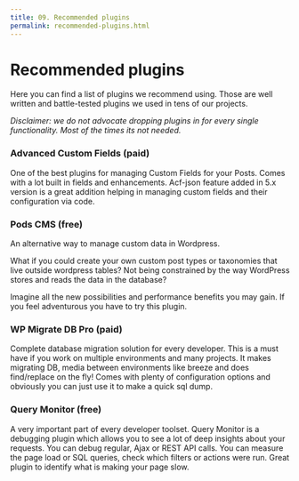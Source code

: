```yaml
---
title: 09. Recommended plugins
permalink: recommended-plugins.html
---
```


# Recommended plugins
Here you can find a list of plugins we recommend using. 
Those are well written and battle-tested plugins we used in tens of our projects.

_Disclaimer: we do not advocate dropping plugins in for every single functionality. Most of the times its not needed._

### Advanced Custom Fields (paid)
One of the best plugins for managing Custom Fields for your Posts. Comes with a lot built in fields and enhancements.
Acf-json feature added in 5.x version is a great addition helping in managing custom fields and their configuration via code.
### Pods CMS (free)
An alternative way to manage custom data in Wordpress. 

What if you could create your own custom post types or taxonomies that live outside wordpress tables? 
Not being constrained by the way WordPress stores and reads the data in the database?

Imagine all the new possibilities and performance benefits you may gain. If you feel adventurous you have to try this plugin.   
### WP Migrate DB Pro (paid)
Complete database migration solution for every developer. This is a must have if you work on multiple environments and many projects.
It makes migrating DB, media between environments like breeze and does find/replace on the fly! 
Comes with plenty of configuration options and obviously you can just use it to make a quick sql dump.
### Query Monitor (free)
A very important part of every developer toolset. 
Query Monitor is a debugging plugin which allows you to see a lot of deep insights about your requests.
You can debug regular, Ajax or REST API calls. You can measure the page load or SQL queries, check which filters or actions were run.
Great plugin to identify what is making your page slow.
